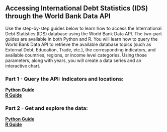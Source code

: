 ## Accessing International Debt Statistics (IDS) through the World Bank Data API

Use the step-by-step guides below to learn how to access the International Debt Statistics (IDS) database using the World Bank Data API.
The two-part guides are available in both Python and R. You will learn how to query the World Bank Data API to retrieve the
available database topics (such as External Debt, Education, Trade, etc.), the corresponding indicators, and available countries, regions,
or income level categories. Using those parameters, along with years, you will create a data series and an interactive chart.

### Part 1 - Query the API: Indicators and locations:
**[Python Guide](https://worldbank.github.io/debt-data/api-guide/ids-api-guide-python-1.html)** <br>
**[R Guide](https://worldbank.github.io/debt-data/api-guide/ids-api-guide-r-1.html)**

### Part 2 - Get and explore the data:
**[Python Guide](https://worldbank.github.io/debt-data/api-guide/ids-api-guide-python-2.html)** <br>
**[R Guide](https://worldbank.github.io/debt-data/api-guide/ids-api-guide-r-2.html)**
